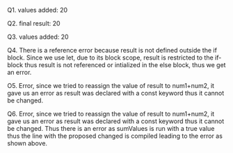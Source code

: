 Q1. values added:  20

Q2. final result:  20

Q3. values added:  20

Q4. There is a reference error because result is not defined outside the if block. Since we use let, due to its block scope, result is restricted to the if-block thus result is not referenced or intialized in the else block, thus we get an error.

O5. Error, since we tried to reassign the value of result to num1+num2, it gave us an error as result was declared with a const keyword thus it cannot be changed. 

Q6. Error, since we tried to reassign the value of result to num1+num2, it gave us an error as result was declared with a const keyword thus it cannot be changed. Thus there is an error as sumValues is run with a true value thus the line with the proposed changed is compiled leading to the error as shown above.
